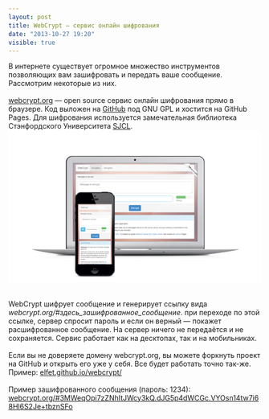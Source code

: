 ```yaml
---
layout: post
title: WebCrypt — сервис онлайн шифрования
date: "2013-10-27 19:20"
visible: true
---
```


В интернете существует огромное множество инструментов позволяющих вам зашифровать и передать ваше сообщение. Рассмотрим некоторые из них. <br>
<br>
<a href="http://webcrypt.org">webcrypt.org</a> — open source сервис онлайн шифрования прямо в браузере. Код выложен на <a href="https://github.com/elfet/webcrypt">GitHub</a> под GNU GPL и хостится на GitHub Pages. Для шифрования используется замечательная библиотека Стэнфордского Университета <a href="http://bitwiseshiftleft.github.io/sjcl/">SJCL</a>.<br>
<img src="/assets/webcrypt.png" class="center">
<!--more-->
<br>
WebCrypt шифрует сообщение и генерирует ссылку вида <i>webcrypt.org/#здесь_зашифрованное_сообщение</i>. при переходе по этой ссылке, сервер спросит пароль и если он верный — покажет расшифрованное сообщение. На сервер ничего не передаётся и не сохраняется. Сервис работает как на десктопах, так и на мобильниках. <br>
<br>
Если вы не доверяете домену webcrypt.org, вы можете форкнуть проект на GitHub и открыть его уже у себя. Все будет работать точно так-же. Пример: <a href="http://elfet.github.io/webcrypt/">elfet.github.io/webcrypt/</a><br>
<br>
Пример зашифрованного сообщения (пароль: 1234): <br>
<a href="http://webcrypt.org/#3MWeqOpi7zZNhItJWcy3kQ.dJG5p4dWCGc.VYOsn14tw7i68Hl6S2Je+tbznSFo">webcrypt.org/#3MWeqOpi7zZNhItJWcy3kQ.dJG5p4dWCGc.VYOsn14tw7i68Hl6S2Je+tbznSFo</a><br>
<br>
